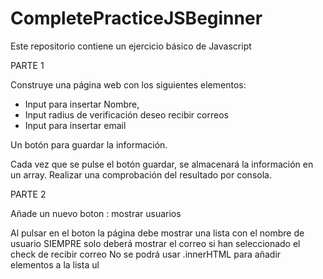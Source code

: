 # CompletePracticeJSBeginner

Este repositorio contiene un ejercicio básico de Javascript

PARTE 1

Construye una página web con los siguientes elementos: 
- Input para insertar Nombre, 
- Input radius de verificación deseo recibir correos
- Input para insertar email

Un botón para guardar la información.

Cada vez que se pulse el botón guardar, se almacenará la información en un array.
Realizar una comprobación del resultado por consola.


PARTE 2

Añade un nuevo boton : mostrar usuarios

Al pulsar en el boton la página debe mostrar una lista con el nombre de usuario SIEMPRE
solo deberá mostrar el correo si han seleccionado el check de recibir correo
No se podrá usar .innerHTML para añadir elementos a la lista ul
